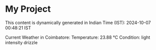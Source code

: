 # My Project

This content is dynamically generated in Indian Time (IST): 2024-10-07 00:48:21 IST


Current Weather in Coimbatore:
Temperature: 23.88 °C
Condition: light intensity drizzle
